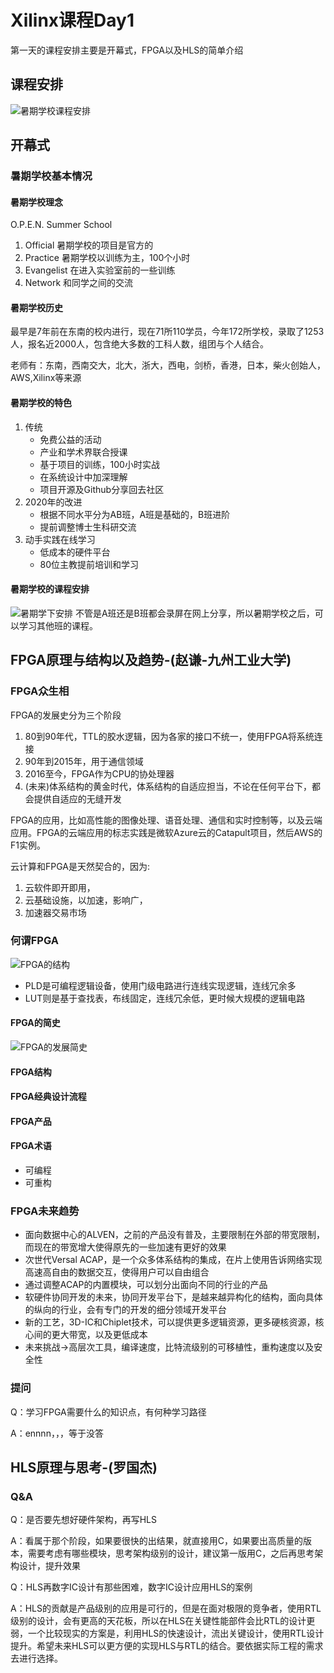# Xilinx课程Day1
第一天的课程安排主要是开幕式，FPGA以及HLS的简单介绍
## 课程安排
![暑期学校课程安排](./pic/课程安排.png)
## 开幕式
### 暑期学校基本情况
#### 暑期学校理念
O.P.E.N. Summer School
1. Official 暑期学校的项目是官方的
2. Practice 暑期学校以训练为主，100个小时
3. Evangelist 在进入实验室前的一些训练
4. Network 和同学之间的交流
#### 暑期学校历史
最早是7年前在东南的校内进行，现在71所110学员，今年172所学校，录取了1253人，报名近2000人，包含绝大多数的工科人数，组团与个人结合。

老师有：东南，西南交大，北大，浙大，西电，剑桥，香港，日本，柴火创始人，AWS,Xilinx等来源
#### 暑期学校的特色
1. 传统
    + 免费公益的活动
    + 产业和学术界联合授课
    + 基于项目的训练，100小时实战
    + 在系统设计中加深理解
    + 项目开源及Github分享回去社区
2. 2020年的改进
    + 根据不同水平分为AB班，A班是基础的，B班进阶
    + 提前调整博士生科研交流
3. 动手实践在线学习
    + 低成本的硬件平台
    + 80位主教提前培训和学习
#### 暑期学校的课程安排
![暑期学下安排](./pic/AB班.png)
不管是A班还是B班都会录屏在网上分享，所以暑期学校之后，可以学习其他班的课程。
## FPGA原理与结构以及趋势-(赵谦-九州工业大学)
<!-- FPGA原理和结构 -->
<!-- CPU自治入门 -->
<!--JonsonXP -->
### FPGA众生相
FPGA的发展史分为三个阶段
1. 80到90年代，TTL的胶水逻辑，因为各家的接口不统一，使用FPGA将系统连接
2. 90年到2015年，用于通信领域
3. 2016至今，FPGA作为CPU的协处理器
4. (未来)体系结构的黄金时代，体系结构的自适应担当，不论在任何平台下，都会提供自适应的无缝开发

FPGA的应用，比如高性能的图像处理、语音处理、通信和实时控制等，以及云端应用。FPGA的云端应用的标志实践是微软Azure云的Catapult项目，然后AWS的F1实例。

云计算和FPGA是天然契合的，因为:
1. 云软件即开即用，
2. 云基础设施，以加速，影响广，
3. 加速器交易市场




### 何谓FPGA
![FPGA的结构](./pic/FPGA结构.png)
+ PLD是可编程逻辑设备，使用门级电路进行连线实现逻辑，连线冗余多
+ LUT则是基于查找表，布线固定，连线冗余低，更时候大规模的逻辑电路

#### FPGA的简史
![FPGA的发展简史](./pic/FPGA简史.png)
#### FPGA结构

#### FPGA经典设计流程

#### FPGA产品

#### FPGA术语
+ 可编程
+ 可重构

### FPGA未来趋势
+ 面向数据中心的ALVEN，之前的产品没有普及，主要限制在外部的带宽限制，而现在的带宽增大使得原先的一些加速有更好的效果
+ 次世代Versal ACAP，是一个众多体系结构的集成，在片上使用告诉网络实现高速高自由的数据交互，使得用户可以自由组合
+ 通过调整ACAP的内置模块，可以划分出面向不同的行业的产品
+ 软硬件协同开发的未来，协同开发平台下，是越来越异构化的结构，面向具体的纵向的行业，会有专门的开发的细分领域开发平台
+ 新的工艺，3D-IC和Chiplet技术，可以提供更多逻辑资源，更多硬核资源，核心间的更大带宽，以及更低成本
+ 未来挑战->高层次工具，编译速度，比特流级别的可移植性，重构速度以及安全性
### 提问
Q：学习FPGA需要什么的知识点，有何种学习路径

A：ennnn，，，等于没答



## HLS原理与思考-(罗国杰)
<!-- 这咋记。。。。 -->
### Q&A
Q：是否要先想好硬件架构，再写HLS

A：看属于那个阶段，如果要很快的出结果，就直接用C，如果要出高质量的版本，需要考虑有哪些模块，思考架构级别的设计，建议第一版用C，之后再思考架构设计，提升效果

Q：HLS再数字IC设计有那些困难，数字IC设计应用HLS的案例

A：HLS的贡献是产品级别的应用是可行的，但是在面对极限的竞争者，使用RTL级别的设计，会有更高的天花板，所以在HLS在关键性能部件会比RTL的设计更弱，一个比较现实的方案是，利用HLS的快速设计，流出关键设计，使用RTL设计提升。希望未来HLS可以更方便的实现HLS与RTL的结合。要依据实际工程的需求去进行选择。
